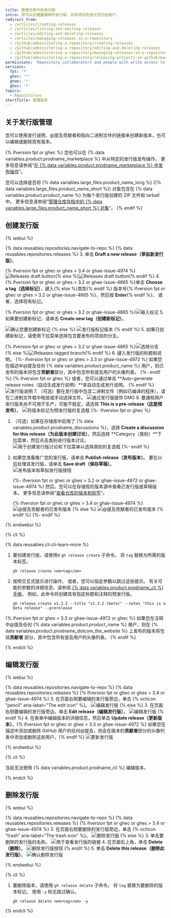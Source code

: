 ```yaml
---
title: 管理仓库中的发行版
intro: 您可以创建要捆绑的发行版，并将项目的迭代交付给用户。
redirect_from:
  - /articles/creating-releases
  - /articles/listing-and-editing-releases
  - /articles/editing-and-deleting-releases
  - /articles/managing-releases-in-a-repository
  - /github/administering-a-repository/creating-releases
  - /github/administering-a-repository/editing-and-deleting-releases
  - /github/administering-a-repository/managing-releases-in-a-repository
  - /github/administering-a-repository/releasing-projects-on-github/managing-releases-in-a-repository
permissions: 'Repository collaborators and people with write access to a repository can create, edit, and delete a release.'
versions:
  fpt: '*'
  ghes: '*'
  ghae: '*'
  ghec: '*'
topics:
  - Repositories
shortTitle: 管理版本
---
```


## 关于发行版管理

您可以使用发行说明、@提及贡献者和指向二进制文件的链接来创建新版本，也可以编辑或删除现有版本。

{% ifversion fpt or ghec %}
您也可以在 {% data variables.product.prodname_marketplace %} 中从特定的发行版发布操作。 更多信息请参阅“<a href="/actions/creating-actions/publishing-actions-in-github-marketplace" class="dotcom-only">在 {% data variables.product.prodname_marketplace %} 中发布操作</a>”。

您可以选择是否将 {% data variables.large_files.product_name_long %} ({% data variables.large_files.product_name_short %}) 对象包含在 {% data variables.product.product_name %} 为每个发行版创建的 ZIP 文件和 tarball 中。 更多信息请参阅“[管理仓库存档中的 {% data variables.large_files.product_name_short %} 对象](/github/administering-a-repository/managing-git-lfs-objects-in-archives-of-your-repository)”。
{% endif %}

## 创建发行版

{% webui %}

{% data reusables.repositories.navigate-to-repo %}
{% data reusables.repositories.releases %}
3. 单击 **Draft a new release（草拟新发行版）**。

   {% ifversion fpt or ghec or ghes > 3.4 or ghae-issue-4974 %}![Releases draft button](/assets/images/help/releases/draft-release-button-with-search.png){% else %}![Releases draft button](/assets/images/help/releases/draft_release_button.png){% endif %}
4. {% ifversion fpt or ghec or ghes > 3.2 or ghae-issue-4865 %}单击 **Choose a tag（选择标记）**，键入{% else %}类型{% endif %} 版本号{% ifversion fpt or ghec or ghes > 3.2 or ghae-issue-4865 %}，然后按 **Enter**{% endif %}。 或者，选择现有标记。

   {% ifversion fpt or ghec or ghes > 3.2 or ghae-issue-4865 %}![输入标记](/assets/images/help/releases/releases-tag-create.png)
5. 如果要创建新标记，请单击 **Create new tag（创建新标记）**。

   ![确认您要创建新标记](/assets/images/help/releases/releases-tag-create-confirm.png)
   {% else %}
   ![发行版标记版本](/assets/images/enterprise/releases/releases-tag-version.png)
{% endif %}
5. 如果已创建新标记，请使用下拉菜单选择包含要发布的项目的分支。

   {% ifversion fpt or ghec or ghes > 3.2 or ghae-issue-4865 %}![选择分支](/assets/images/help/releases/releases-choose-branch.png)
   {% else %}![Releases tagged branch](/assets/images/enterprise/releases/releases-tag-branch.png){% endif %}
6. 键入发行版的标题和说明。
   {%- ifversion fpt or ghec or ghes > 3.3 or ghae-issue-4972 %}
   如果您在描述中@提及任何 {% data variables.product.product_name %} 用户，则已发布的版本将包含**贡献者**部分，其中包含所有提及用户的头像列表。
   {%- endif %}
   {% ifversion fpt or ghec %} 或者，您可以通过单击 **Auto-generate release notes（自动生成发行说明）**来自动生成发行说明。
   {% endif %}
   ![发行版说明](/assets/images/help/releases/releases_description_auto.png)
7. （可选）要在发行版中包含二进制文件（例如已编译的程序），请在二进制文件框中拖放或手动选择文件。 ![通过发行版提供 DMG](/assets/images/help/releases/releases_adding_binary.gif)
8. 要通知用户发行版本尚不可用于生产，可能不稳定，请选择 **This is a pre-release（这是预发布）**。 ![将版本标记为预发行版的复选框](/assets/images/help/releases/prerelease_checkbox.png)
{%- ifversion fpt or ghec %}
1. （可选）如果在存储库中启用了 {% data variables.product.prodname_discussions %}，选择 **Create a discussion for this release（为此版本创建讨论）**，然后选择 **Category（类别）**下拉菜单，然后点击类别进行版本讨论。 ![用于创建发行版讨论和下拉菜单以选择类别的复选框](/assets/images/help/releases/create-release-discussion.png)
{%- endif %}
9. 如果您准备推广您的发行版，请单击 **Publish release（发布版本）**。 要在以后处理该发行版，请单击 **Save draft（保存草稿）**。 ![发布版本和草拟发行版按钮](/assets/images/help/releases/release_buttons.png)

   {%- ifversion fpt or ghec or ghes > 3.2 or ghae-issue-4972 or ghae-issue-4974 %}
   然后，您可以在存储库的版本源中查看已发行版或草稿版本。 更多信息请参阅“[查看仓库的版本和标签](/github/administering-a-repository/releasing-projects-on-github/viewing-your-repositorys-releases-and-tags)”。

   {% ifversion fpt or ghec or ghes > 3.4 or ghae-issue-4974 %}
   ![@提及贡献者的已发布版本](/assets/images/help/releases/refreshed-releases-overview-with-contributors.png)
   {% else %}
   ![@提及贡献者的已发布版本](/assets/images/help/releases/releases-overview-with-contributors.png)
   {% endif %}
   {%- endif %}

{% endwebui %}

{% cli %}

{% data reusables.cli.cli-learn-more %}

1. 要创建发行版，请使用e `gh release create` 子命令。 将 `tag` 替换为所需的版本标签。

   ```shell
   gh release create <em>tag</em>
   ```

2. 按照交互式提示进行操作。 或者，您可以指定参数以跳过这些提示。 有关可能的参数的详细信息，请参阅 [ {% data variables.product.prodname_cli %} 手册](https://cli.github.com/manual/gh_release_create)。 例如，此命令将创建具有指定标题和注释的预发行版。

   ```shell
   gh release create v1.3.2 --title "v1.3.2 (beta)" --notes "this is a beta release" --prerelease
   ```
{% ifversion fpt or ghes > 3.3 or ghae-issue-4972 or ghec %}
如果您在注释中@提及任何 {% data variables.product.product_name %} 用户，则在 {% data variables.product.prodname_dotcom_the_website %} 上发布的版本将包括**贡献者** 部分，其中包含所有提及用户的头像列表。
{% endif %}

{% endcli %}

## 编辑发行版

{% webui %}

{% data reusables.repositories.navigate-to-repo %}
{% data reusables.repositories.releases %}
{% ifversion fpt or ghec or ghes > 3.4 or ghae-issue-4974 %}
3. 在页面右侧要编辑的发行版旁边，单击 {% octicon "pencil" aria-label="The edit icon" %}。 ![编辑发行版](/assets/images/help/releases/edit-release-pencil.png)
{% else %}
3. 在页面右侧要编辑的发行版旁边，单击 **Edit release（编辑发行版）**。 ![编辑发行版](/assets/images/help/releases/edit-release.png)
{% endif %}
4. 在表单中编辑版本的详细信息，然后单击 **Update release（更新版本）**。{% ifversion fpt or ghec or ghes > 3.3 or ghae-issue-4972 %} 如果您在描述中添加或删除 GitHub 用户的任何@提及，则会在版本的**贡献者**部分的头像列表中添加或删除这些用户。{% endif %} ![更新发行版](/assets/images/help/releases/update-release.png)

{% endwebui %}

{% cli %}

当前无法使用 {% data variables.product.prodname_cli %} 编辑版本。

{% endcli %}

## 删除发行版

{% webui %}

{% data reusables.repositories.navigate-to-repo %}
{% data reusables.repositories.releases %}
{% ifversion fpt or ghec or ghes > 3.4 or ghae-issue-4974 %}
3. 在页面右侧要删除的发行版旁边，单击 {% octicon "trash" aria-label="The trash icon" %}。 ![删除发行版](/assets/images/help/releases/delete-release-trash.png)
{% else %}
3. 单击要删除的发行版的名称。 ![用于查看发行版的链接](/assets/images/help/releases/release-name-link.png)
4. 在页面右上角，单击 **Delete（删除）**。 ![删除发行版按钮](/assets/images/help/releases/delete-release.png)
{% endif %}
5. 单击 **Delete this release（删除此发行版）**。 ![确认删除发行版](/assets/images/help/releases/confirm-delete-release.png)

{% endwebui %}

{% cli %}

1. 要删除版本，请使用 `gh release delete` 子命令。 将 `tag` 替换为要删除的版本标记。 使用 `-y` 标志跳过确认。

   ```shell
   gh release delete <em>tag</em> -y
   ```

{% endcli %}
